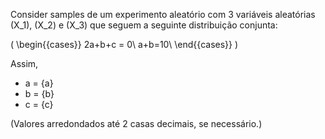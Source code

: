 
Consider samples de um experimento aleatório com 3 variáveis aleatórias \(X_1\), \(X_2\) e \(X_3\) que seguem a seguinte distribuição conjunta:



\(
\begin{{cases}}
2a+b+c = 0\\
 a+b=10\\
\end{{cases}}
\)

Assim,

* a = {a}
* b = {b}
* c = {c}

(Valores arredondados até 2 casas decimais, se necessário.)